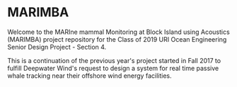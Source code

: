 # MARIMBA

Welcome to the MARIne mammal Monitoring at Block Island using Acoustics (MARIMBA) project repository for the Class of 2019 URI Ocean Engineering Senior Design Project - Section 4.

This is a continuation of the previous year's project started in Fall 2017 to fulfill Deepwater Wind's request to design a system for real time passive whale tracking near their offshore wind energy facilities.
